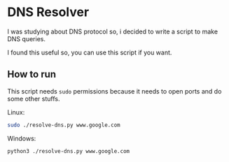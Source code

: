 # DNS Resolver

I was studying about DNS protocol so, i decided to write a script to make DNS queries.

I found this useful so, you can use this script if you want.

## How to run

This script needs `sudo` permissions because it needs to open ports and do some other stuffs.

Linux:

```bash
sudo ./resolve-dns.py www.google.com
```

Windows:

```bash
python3 ./resolve-dns.py www.google.com
```

